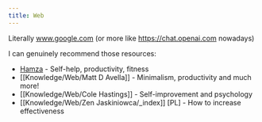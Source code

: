 ```yaml
---
title: Web
---
```


Literally www.google.com (or more like https://chat.openai.com nowadays)

I can genuinely recommend those resources:
- [Hamza](https://www.youtube.com/@Hamza97) - Self-help, productivity, fitness
- [[Knowledge/Web/Matt D Avella]] - Minimalism, productivity and much more!
- [[Knowledge/Web/Cole Hastings]] - Self-improvement and psychology
- [[Knowledge/Web/Zen Jaskiniowca/_index]] [PL] - How to increase effectiveness